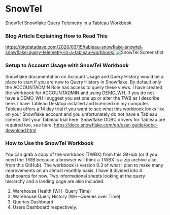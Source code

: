 # SnowTel
SnowTel Snowflake Query Telemetry in a Tableau Workbook

### Blog Article Explaining How to Read This
https://bigdatadave.com/2020/03/15/tableau-snowflake-snowtel-snowflake-query-telemetry-in-a-tableau-workbook/
![SnowTel Screenshot](https://lh3.googleusercontent.com/bSBOKOjreoyw29c5dhFC_8lWvCjx36Q6X27T_Cuu0xlklvbn9qJX609eEHF6FTN6bPgHpmo9YJUP_Ngfe8sEIlsZeTsK2XrM0LN_B4Vi26Ygiz-ZwokwAbuHZZrT5gHKYvXF4po7)

### Setup to Account Usage with SnowTel Workbook
Snowflake documentation on Account Usage and Query History would be a place to start if you are new to Query History in Snowflake. By default only the ACCOUNTADMIN Role has access to query these views. I have created the workbook for ACCOUNTADMIN and using DEMO_WH. If you do not have a DEMO_WH I suggest you set one up or alter the TWB as I describe here.
I have Tableau Desktop installed and licensed on my computer. Tableau offers a 14 day trial if you want to see what this workbook looks like on your Snowflake account and you unfortunately do not have a Tableau license. Get your Tableau trial here. Snowflake ODBC drivers for Tableau are required too, see here.
https://docs.snowflake.com/en/user-guide/odbc-download.html

### How to Use the SnowTel Workbook
You can grab a copy of the workbook (TWBX) from this GitHub (or if you need the TWB because a browser will think a TWBX is a zip archive also from this GitHub). The workbook is version 0.3 of what I plan to make many improvements on an almost monthly basis. I have it divided into 4 dashboards for now.  Two informational sheets looking at the query hierarchy and a landing page are also included.
1. Warehouse Health (WH - Query Time)
1. Warehouse Query History (WH - Queries over Time)
1. Queries Dashboard
1. Users Dashboard respectively.
